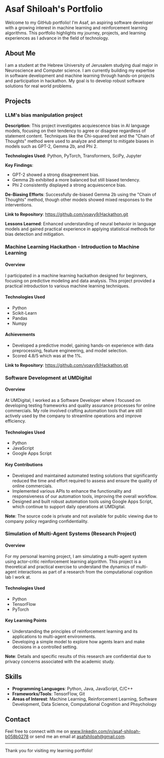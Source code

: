 # Asaf Shiloah's Portfolio

Welcome to my GitHub portfolio! I'm Asaf, an aspiring software developer with a growing interest in machine learning and reinforcement learning algorithms. This portfolio highlights my journey, projects, and learning experiences as I advance in the field of technology.

## About Me

I am a student at the Hebrew University of Jerusalem studying dual major in Neuroscience and Computer science. I am currently building my expertise in software development and machine learning through hands-on projects and participation in hackathon. My goal is to develop robust software solutions for real world problems.

## Projects

### LLM's bias manipulation project

**Description**: This project investigates acquiescence bias in AI language models, focusing on their tendency to agree or disagree regardless of statement content. Techniques like the Chi-squared test and the "Chain of Thoughts" method were used to analyze and attempt to mitigate biases in models such as GPT-2, Gemma 2b, and Phi 2.

**Technologies Used**: Python, PyTorch, Transformers, SciPy, Jupyter

**Key Findings**:
- GPT-2 showed a strong disagreement bias.
- Gemma 2b exhibited a more balanced but still biased tendency.
- Phi 2 consistently displayed a strong acquiescence bias.

**De-Biasing Efforts**: Successfully de-biased Gemma 2b using the "Chain of Thoughts" method, though other models showed mixed responses to the interventions.

**Link to Repository**: https://github.com/yoavy9/Hackathon.git

**Lessons Learned**: Enhanced understanding of neural behavior in language models and gained practical experience in applying statistical methods for bias detection and mitigation.



### Machine Learning Hackathon - Introduction to Machine Learning

#### Overview
I participated in a machine learning hackathon designed for beginners, focusing on predictive modeling and data analysis. This project provided a practical introduction to various machine learning techniques.

#### Technologies Used
- Python
- Scikit-Learn
- Pandas
- Numpy

#### Achievements
- Developed a predictive model, gaining hands-on experience with data preprocessing, feature engineering, and model selection.
- Scored 4.8/5 which was at the 1%.

**Link to Repository**: https://github.com/yoavy9/Hackathon.git

### Software Development at UMDigital

#### Overview
At UMDigital, I worked as a Software Developer where I focused on developing testing frameworks and quality assurance processes for online commercials. My role involved crafting automation tools that are still actively used by the company to streamline operations and improve efficiency.

#### Technologies Used
- Python
- JavaScript
- Google Apps Script

#### Key Contributions
- Developed and maintained automated testing solutions that significantly reduced the time and effort required to assess and ensure the quality of online commercials.
- Implemented various APIs to enhance the functionality and responsiveness of our automation tools, improving the overall workflow.
- Designed and built robust automation tools using Google Apps Script, which continue to support daily operations at UMDigital.

**Note**: The source code is private and not available for public viewing due to company policy regarding confidentiality.


### Simulation of Multi-Agent Systems (Research Project)

#### Overview
For my personal learning project, I am simulating a multi-agent system using actor-critic reinforcement learning algorithm. This project is a theoretical and practical exercise to understand the dynamics of multi-agent interactions as part of a research from the computational cognition lab I work at.

#### Technologies Used
- Python
- TensorFlow
- PyTorch

#### Key Learning Points
- Understanding the principles of reinforcement learning and its applications to multi-agent environments.
- Developing a simple model to explore how agents learn and make decisions in a controlled setting.

**Note**: Details and specific results of this research are confidential due to privacy concerns associated with the academic study.

## Skills

- **Programming Languages**: Python, Java, JavaScript, C/C++
- **Frameworks/Tools**: TensorFlow, Git
- **Areas of Interest**: Machine Learning, Reinforcement Learning, Software Development, Data Science, Computational Cognition and Phsychology
 
## Contact

Feel free to connect with me on www.linkedin.com/in/asaf-shiloah-b058b0278 or send me an email at asafshiloah@gmail.com.

---

Thank you for visiting my learning portfolio!
